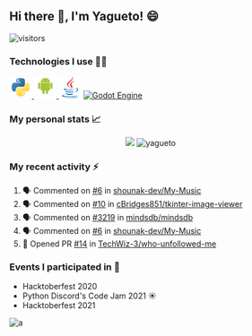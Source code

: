 ## Hi there 👋, I'm Yagueto! 😄


![visitors](https://visitor-badge-reloaded.herokuapp.com/badge?page_id=yagueto_fina&style=for-the-badge)

### Technologies I use 👨‍💻

<p align="left"> 
<a href="https://www.python.org" target="_blank"><img src="https://raw.githubusercontent.com/devicons/devicon/master/icons/python/python-original.svg" alt="python" width="40" height="40"/> </a> 
<a href="https://developer.android.com" target="_blank"> <img src="https://raw.githubusercontent.com/devicons/devicon/master/icons/android/android-original-wordmark.svg" alt="android" width="40" height="40"/> </a>
<a href="https://www.java.com" target="_blank"><img src="https://raw.githubusercontent.com/devicons/devicon/master/icons/java/java-original.svg" alt="java" width="40" height="40"/></a>
<a href="https://www.godotengine.org" target="_blank"><img src="https://cdn.jsdelivr.net/gh/devicons/devicon/icons/godot/godot-original.svg" alt="Godot Engine" width="40" height="40"/> </a>

### My personal stats 📈
<div align="center"> 
  <a>
    <img src=https://github-readme-stats.vercel.app/api?username=yagueto&count_private=true&show_icons=true width=50%></img>
  </a>
  <img src="https://github-readme-streak-stats.herokuapp.com/?user=yagueto" alt="yagueto" width=49% />
</div>


### My recent activity ⚡

  <!--START_SECTION:activity-->
1. 🗣 Commented on [#6](https://github.com/shounak-dev/My-Music/issues/6) in [shounak-dev/My-Music](https://github.com/shounak-dev/My-Music)
2. 🗣 Commented on [#10](https://github.com/cBridges851/tkinter-image-viewer/issues/10) in [cBridges851/tkinter-image-viewer](https://github.com/cBridges851/tkinter-image-viewer)
3. 🗣 Commented on [#3219](https://github.com/mindsdb/mindsdb/issues/3219) in [mindsdb/mindsdb](https://github.com/mindsdb/mindsdb)
4. 🗣 Commented on [#6](https://github.com/shounak-dev/My-Music/issues/6) in [shounak-dev/My-Music](https://github.com/shounak-dev/My-Music)
5. 💪 Opened PR [#14](https://github.com/TechWiz-3/who-unfollowed-me/pull/14) in [TechWiz-3/who-unfollowed-me](https://github.com/TechWiz-3/who-unfollowed-me)
  <!--END_SECTION:activity-->
  

### Events I participated in 📆

- Hacktoberfest 2020
- Python Discord's Code Jam 2021 ☀️
- Hacktoberfest 2021

![a](https://api.countapi.xyz/hit/yaguetogithub/profile?img)

